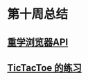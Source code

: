 # 第十周总结

## [重学浏览器API](https://mubu.com/doc/zK38cGtTQy)
## [TicTacToe 的练习](https://github.com/lxw-peter/Frontend-01-Template/blob/master/week10/tikTacToy.html)
